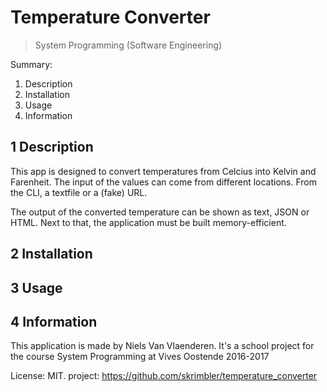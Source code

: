 # Temperature Converter

>System Programming (Software Engineering)

Summary:

1. Description
2. Installation
3. Usage
4. Information

## 1  Description

This app is designed to convert temperatures from Celcius into Kelvin and Farenheit.
The input of the values can come from different locations. From the CLI, a textfile or a (fake) URL.

The output of the converted temperature can be shown as text, JSON or HTML.
Next to that, the application must be built memory-efficient.


## 2  Installation


## 3  Usage


## 4  Information

This application is made by Niels Van Vlaenderen.
It's a school project for the course System Programming at Vives Oostende  2016-2017

License:  MIT.
project:  https://github.com/skrimbler/temperature_converter
